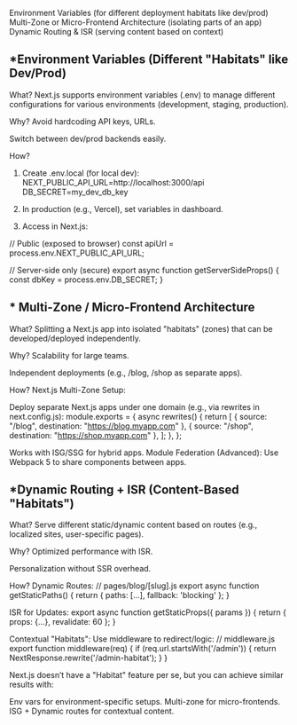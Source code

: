 Environment Variables (for different deployment habitats like dev/prod)
Multi-Zone or Micro-Frontend Architecture (isolating parts of an app)
Dynamic Routing & ISR (serving content based on context)

## *Environment Variables (Different "Habitats" like Dev/Prod)
What?
Next.js supports environment variables (.env) to manage different configurations for various environments (development, staging, production).

Why?
Avoid hardcoding API keys, URLs.

Switch between dev/prod backends easily.

How?
1. Create .env.local (for local dev):
NEXT_PUBLIC_API_URL=http://localhost:3000/api
DB_SECRET=my_dev_db_key

2. In production (e.g., Vercel), set variables in dashboard.
3. Access in Next.js:

// Public (exposed to browser)
const apiUrl = process.env.NEXT_PUBLIC_API_URL;

// Server-side only (secure)
export async function getServerSideProps() {
  const dbKey = process.env.DB_SECRET;
}

## * Multi-Zone / Micro-Frontend Architecture

What?
Splitting a Next.js app into isolated "habitats" (zones) that can be developed/deployed independently.

Why?
Scalability for large teams.

Independent deployments (e.g., /blog, /shop as separate apps).

How?
Next.js Multi-Zone Setup:

Deploy separate Next.js apps under one domain (e.g., via rewrites in next.config.js):
module.exports = {
  async rewrites() {
    return [
      { source: "/blog", destination: "https://blog.myapp.com" },
      { source: "/shop", destination: "https://shop.myapp.com" },
    ];
  },
};

Works with ISG/SSG for hybrid apps.
Module Federation (Advanced):
Use Webpack 5 to share components between apps.

## *Dynamic Routing + ISR (Content-Based "Habitats")
What?
Serve different static/dynamic content based on routes (e.g., localized sites, user-specific pages).

Why?
Optimized performance with ISR.

Personalization without SSR overhead.

How?
Dynamic Routes:
// pages/blog/[slug].js
export async function getStaticPaths() {
  return { paths: [...], fallback: 'blocking' };
}

ISR for Updates:
export async function getStaticProps({ params }) {
  return { props: {...}, revalidate: 60 };
}

Contextual "Habitats":
Use middleware to redirect/logic:
// middleware.js
export function middleware(req) {
  if (req.url.startsWith('/admin')) {
    return NextResponse.rewrite('/admin-habitat');
  }
}


Next.js doesn’t have a "Habitat" feature per se, but you can achieve similar results with:

Env vars for environment-specific setups.
Multi-zone for micro-frontends.
ISG + Dynamic routes for contextual content.

